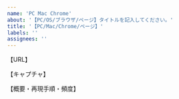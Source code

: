 ```yaml
---
name: 'PC Mac Chrome'
about: '【PC/OS/ブラウザ/ページ】タイトルを記入してください。'
title: '【PC/Mac/Chrome/ページ】'
labels: ''
assignees: ''
---
```


【URL】

【キャプチャ】

【概要・再現手順・頻度】
